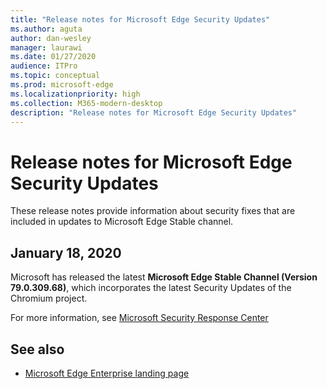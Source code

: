 ```yaml
---
title: "Release notes for Microsoft Edge Security Updates"
ms.author: aguta
author: dan-wesley
manager: laurawi
ms.date: 01/27/2020
audience: ITPro
ms.topic: conceptual
ms.prod: microsoft-edge
ms.localizationpriority: high
ms.collection: M365-modern-desktop
description: "Release notes for Microsoft Edge Security Updates"
---
```


# Release notes for Microsoft Edge Security Updates 

These release notes provide information about security fixes that are included in updates to Microsoft Edge Stable channel.

## January 18, 2020

Microsoft has released the latest **Microsoft Edge Stable Channel (Version 79.0.309.68)**, which incorporates the latest Security Updates of the Chromium project.

For more information, see [Microsoft Security Response Center](https://portal.msrc.microsoft.com/security-guidance/advisory/ADV200002)

## See also

- [Microsoft Edge Enterprise landing page](https://aka.ms/EdgeEnterprise)

